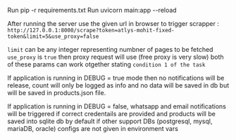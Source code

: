 Run pip -r requirements.txt
Run uvicorn main:app --reload

After running the server use the given url in browser to trigger scrapper : `http://127.0.0.1:8000/scrape?token=atlys-mohit-fixed-token&limit=5&use_proxy=false`

`limit` can be any integer representing numbner of pages to be fetched
`use_proxy` is `true` then proxy request will use (free proxy is very slow)
both of these params can work otgether stating `condition 1 of the task`

If application is running in DEBUG = true mode then no notifications will be release, count will only be logged as info and no data will be saved in db but will be saved in products.json file.

If application is running in DEBUG = false, whatsapp and email notifications will be triggered if correct credentails are provided and products will be saved into sqlite db by default if other support DBs (postgresql, mysql, mariaDB, oracle) configs are not given in environment vars
